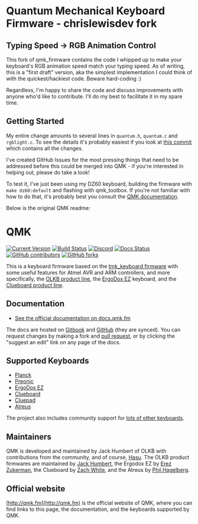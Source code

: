 # Quantum Mechanical Keyboard Firmware - chrislewisdev fork

## Typing Speed -> RGB Animation Control

This fork of qmk_firmware contains the code I whipped up to make your keyboard's RGB animation speed match your typing speed. As of writing, this is a "first draft" version, aka the simplest implementation I could think of with the quickest/hackiest code. Beware hard-coding :)

Regardless, I'm happy to share the code and discuss improvements with anyone who'd like to contribute. I'll do my best to facilitate it in my spare time.

## Getting Started

My entire change amounts to several lines in `quantum.h`, `quantum.c` and `rgblight.c`. To see the details it's probably easiest if you look at [this commit](https://github.com/chrislewisdev/qmk_firmware/commit/2d3fbc5d0ad70309ede5cdeb9cf84380fd69baae) which contains all the changes.

I've created GitHub Issues for the most pressing things that need to be addressed before this could be merged into QMK - if you're interested in helping out, please do take a look!

To test it, I've just been using my DZ60 keyboard, building the firmware with `make dz60:default` and flashing with qmk_toolbox. If you're not familiar with how to do that, it's probably best you consult the [QMK documentation](https://docs.qmk.fm/#/).

Below is the original QMK readme:

# QMK

[![Current Version](https://img.shields.io/github/tag/qmk/qmk_firmware.svg)](https://github.com/qmk/qmk_firmware/tags)
[![Build Status](https://travis-ci.org/qmk/qmk_firmware.svg?branch=master)](https://travis-ci.org/qmk/qmk_firmware)
[![Discord](https://img.shields.io/discord/440868230475677696.svg)](https://discord.gg/Uq7gcHh)
[![Docs Status](https://img.shields.io/badge/docs-ready-orange.svg)](https://docs.qmk.fm)
[![GitHub contributors](https://img.shields.io/github/contributors/qmk/qmk_firmware.svg)](https://github.com/qmk/qmk_firmware/pulse/monthly)
[![GitHub forks](https://img.shields.io/github/forks/qmk/qmk_firmware.svg?style=social&label=Fork)](https://github.com/qmk/qmk_firmware/)

This is a keyboard firmware based on the [tmk\_keyboard firmware](http://github.com/tmk/tmk_keyboard) with some useful features for Atmel AVR and ARM controllers, and more specifically, the [OLKB product line](https://olkb.com), the [ErgoDox EZ](http://www.ergodox-ez.com) keyboard, and the [Clueboard product line](http://clueboard.co/).

## Documentation

* [See the official documentation on docs.qmk.fm](https://docs.qmk.fm)

The docs are hosted on [Gitbook](https://www.gitbook.com/book/qmk/firmware/details) and [GitHub](/docs/) (they are synced). You can request changes by making a fork and [pull request](https://github.com/qmk/qmk_firmware/pulls), or by clicking the "suggest an edit" link on any page of the docs.

## Supported Keyboards

* [Planck](/keyboards/planck/)
* [Preonic](/keyboards/preonic/)
* [ErgoDox EZ](/keyboards/ergodox_ez/)
* [Clueboard](/keyboards/clueboard/)
* [Cluepad](/keyboards/clueboard/17/)
* [Atreus](/keyboards/atreus/)

The project also includes community support for [lots of other keyboards](/keyboards/).

## Maintainers

QMK is developed and maintained by Jack Humbert of OLKB with contributions from the community, and of course, [Hasu](https://github.com/tmk). The OLKB product firmwares are maintained by [Jack Humbert](https://github.com/jackhumbert), the Ergodox EZ by [Erez Zukerman](https://github.com/ezuk), the Clueboard by [Zach White](https://github.com/skullydazed), and the Atreus by [Phil Hagelberg](https://github.com/technomancy).

## Official website

[http://qmk.fm](http://qmk.fm) is the official website of QMK, where you can find links to this page, the documentation, and the keyboards supported by QMK.
